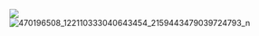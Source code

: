 

![](https://github-readme-stats.vercel.app/api/top-langs/?username=BlueMoon522&theme=dark&hide_border=true&include_all_commits=true&count_private=true&layout=compact)<br>
![470196508_122110333040643454_2159443479039724793_n](https://github.com/user-attachments/assets/7956074e-061a-4c07-9323-775a3fdff3fb)


